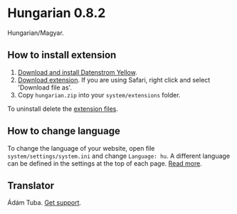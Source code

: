 Hungarian 0.8.2
===============
Hungarian/Magyar.

## How to install extension

1. [Download and install Datenstrom Yellow](https://github.com/datenstrom/yellow/).
2. [Download extension](https://github.com/datenstrom/yellow-extensions/raw/master/zip/hungarian.zip). If you are using Safari, right click and select 'Download file as'.
3. Copy `hungarian.zip` into your `system/extensions` folder.

To uninstall delete the [extension files](extension.ini).

## How to change language

To change the language of your website, open file `system/settings/system.ini` and change `Language: hu`. A different language can be defined in the settings at the top of each page. [Read more](https://developers.datenstrom.se/help/adjusting-system#system-settings).

## Translator

Ádám Tuba. [Get support](https://developers.datenstrom.se/help/support).
